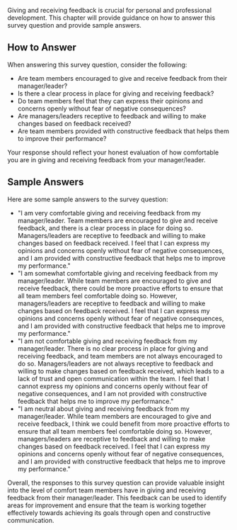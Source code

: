 

Giving and receiving feedback is crucial for personal and professional development. This chapter will provide guidance on how to answer this survey question and provide sample answers.

How to Answer
-------------

When answering this survey question, consider the following:

* Are team members encouraged to give and receive feedback from their manager/leader?
* Is there a clear process in place for giving and receiving feedback?
* Do team members feel that they can express their opinions and concerns openly without fear of negative consequences?
* Are managers/leaders receptive to feedback and willing to make changes based on feedback received?
* Are team members provided with constructive feedback that helps them to improve their performance?

Your response should reflect your honest evaluation of how comfortable you are in giving and receiving feedback from your manager/leader.

Sample Answers
--------------

Here are some sample answers to the survey question:

* "I am very comfortable giving and receiving feedback from my manager/leader. Team members are encouraged to give and receive feedback, and there is a clear process in place for doing so. Managers/leaders are receptive to feedback and willing to make changes based on feedback received. I feel that I can express my opinions and concerns openly without fear of negative consequences, and I am provided with constructive feedback that helps me to improve my performance."
* "I am somewhat comfortable giving and receiving feedback from my manager/leader. While team members are encouraged to give and receive feedback, there could be more proactive efforts to ensure that all team members feel comfortable doing so. However, managers/leaders are receptive to feedback and willing to make changes based on feedback received. I feel that I can express my opinions and concerns openly without fear of negative consequences, and I am provided with constructive feedback that helps me to improve my performance."
* "I am not comfortable giving and receiving feedback from my manager/leader. There is no clear process in place for giving and receiving feedback, and team members are not always encouraged to do so. Managers/leaders are not always receptive to feedback and willing to make changes based on feedback received, which leads to a lack of trust and open communication within the team. I feel that I cannot express my opinions and concerns openly without fear of negative consequences, and I am not provided with constructive feedback that helps me to improve my performance."
* "I am neutral about giving and receiving feedback from my manager/leader. While team members are encouraged to give and receive feedback, I think we could benefit from more proactive efforts to ensure that all team members feel comfortable doing so. However, managers/leaders are receptive to feedback and willing to make changes based on feedback received. I feel that I can express my opinions and concerns openly without fear of negative consequences, and I am provided with constructive feedback that helps me to improve my performance."

Overall, the responses to this survey question can provide valuable insight into the level of comfort team members have in giving and receiving feedback from their manager/leader. This feedback can be used to identify areas for improvement and ensure that the team is working together effectively towards achieving its goals through open and constructive communication.

